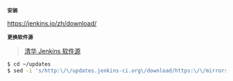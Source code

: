 

**`安装`**

https://jenkins.io/zh/download/

**`更换软件源`**

> [清华 Jenkins 软件源](https://mirrors.tuna.tsinghua.edu.cn/jenkins/updates/update-center.json)

``` bash
$ cd ~/updates
$ sed -i 's/http:\/\/updates.jenkins-ci.org\/download/https:\/\/mirrors.tuna.tsinghua.edu.cn\/jenkins/g' default.json && sed -i 's/http:\/\/www.google.com/https:\/\/www.baidu.com/g' default.json
```

